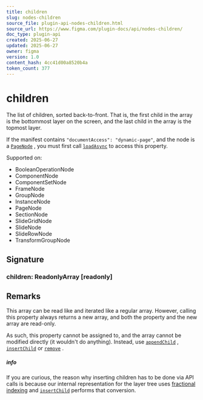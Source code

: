 ```yaml
---
title: children
slug: nodes-children
source_file: plugin-api-nodes-children.html
source_url: https://www.figma.com/plugin-docs/api/nodes-children/
doc_type: plugin-api
created: 2025-06-27
updated: 2025-06-27
owner: figma
version: 1.0
content_hash: 4cc41d00a8520b4a
token_count: 377
---
```

# children

The list of children, sorted back-to-front. That is, the first child in the array is the bottommost layer on the screen, and the last child in the array is the topmost layer.

If the manifest contains `"documentAccess": "dynamic-page"`, and the node is a [`PageNode`](/plugin-docs/api/PageNode/)
, you must first call [`loadAsync`](/plugin-docs/api/PageNode/#loadasync)
 to access this property.

 Supported on:

- BooleanOperationNode
- ComponentNode
- ComponentSetNode
- FrameNode
- GroupNode
- InstanceNode
- PageNode
- SectionNode
- SlideGridNode
- SlideNode
- SlideRowNode
- TransformGroupNode

## Signature

### children: ReadonlyArray [readonly]

## Remarks

This array can be read like and iterated like a regular array. However, calling this property always returns a new array, and both the property and the new array are read-only.

As such, this property cannot be assigned to, and the array cannot be modified directly (it wouldn't do anything). Instead, use [`appendChild`](/plugin-docs/api/properties/nodes-appendchild/)
, [`insertChild`](/plugin-docs/api/properties/nodes-insertchild/)
 or [`remove`](/plugin-docs/api/properties/nodes-remove/)
.

##### info

If you are curious, the reason why inserting children has to be done via API calls is because our internal representation for the layer tree uses [fractional indexing](https://www.figma.com/blog/multiplayer-editing-in-figma/)
 and [`insertChild`](/plugin-docs/api/properties/nodes-insertchild/)
 performs that conversion.